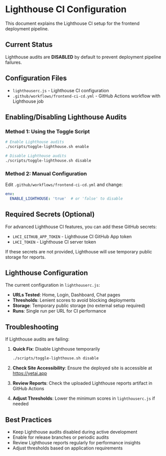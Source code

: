 # Lighthouse CI Configuration

This document explains the Lighthouse CI setup for the frontend deployment pipeline.

## Current Status

Lighthouse audits are **DISABLED** by default to prevent deployment pipeline failures.

## Configuration Files

- `lighthouserc.js` - Lighthouse CI configuration
- `.github/workflows/frontend-ci-cd.yml` - GitHub Actions workflow with Lighthouse job

## Enabling/Disabling Lighthouse Audits

### Method 1: Using the Toggle Script
```bash
# Enable Lighthouse audits
./scripts/toggle-lighthouse.sh enable

# Disable Lighthouse audits  
./scripts/toggle-lighthouse.sh disable
```

### Method 2: Manual Configuration
Edit `.github/workflows/frontend-ci-cd.yml` and change:
```yaml
env:
  ENABLE_LIGHTHOUSE: 'true'  # or 'false' to disable
```

## Required Secrets (Optional)

For advanced Lighthouse CI features, you can add these GitHub secrets:

- `LHCI_GITHUB_APP_TOKEN` - Lighthouse CI GitHub App token
- `LHCI_TOKEN` - Lighthouse CI server token

If these secrets are not provided, Lighthouse will use temporary public storage for reports.

## Lighthouse Configuration

The current configuration in `lighthouserc.js`:

- **URLs Tested**: Home, Login, Dashboard, Chat pages
- **Thresholds**: Lenient scores to avoid blocking deployments
- **Storage**: Temporary public storage (no external setup required)
- **Runs**: Single run per URL for CI performance

## Troubleshooting

If Lighthouse audits are failing:

1. **Quick Fix**: Disable Lighthouse temporarily
   ```bash
   ./scripts/toggle-lighthouse.sh disable
   ```

2. **Check Site Accessibility**: Ensure the deployed site is accessible at https://yetai.app

3. **Review Reports**: Check the uploaded Lighthouse reports artifact in GitHub Actions

4. **Adjust Thresholds**: Lower the minimum scores in `lighthouserc.js` if needed

## Best Practices

- Keep Lighthouse audits disabled during active development
- Enable for release branches or periodic audits
- Review Lighthouse reports regularly for performance insights
- Adjust thresholds based on application requirements